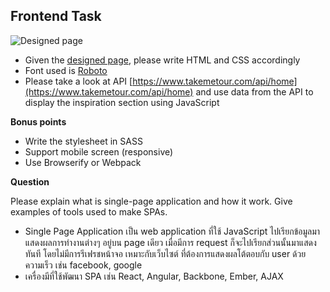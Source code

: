 Frontend Task
---
![Designed page](https://raw.github.com/PanJ/job-quest/master/frontend/design.png)

- Given the [designed page](https://raw.github.com/PanJ/job-quest/master/frontend/design.png), please write HTML and CSS accordingly
- Font used is [Roboto](https://www.google.com/fonts#UsePlace:use/Collection:Roboto)
- Please take a look at API [https://www.takemetour.com/api/home](https://www.takemetour.com/api/home) and use data from the API to display the inspiration section using JavaScript

**Bonus points**

- Write the stylesheet in SASS
- Support mobile screen (responsive)
- Use Browserify or Webpack

**Question**

Please explain what is single-page application and how it work. Give examples of tools used to make SPAs.

- Single Page Application เป็น web application ที่ใช้ JavaScript ไปเรียกข้อมูลมาแสดงผลการทำงานต่างๆ อยู่บน page เดียว เมื่อมีการ request ก็จะไปเรียกส่วนนั้นมาแสดงทันที โดยไม่มีการรีเฟรชหน้าจอ เหมาะกับเว็บไซต์ ที่ต้องการแสดงผลโต้ตอบกับ user ด้วยความเร็ว เช่น facebook, google
- เครื่องมีที่ใช้พัฒนา SPA เช่น React, Angular, Backbone, Ember, AJAX
